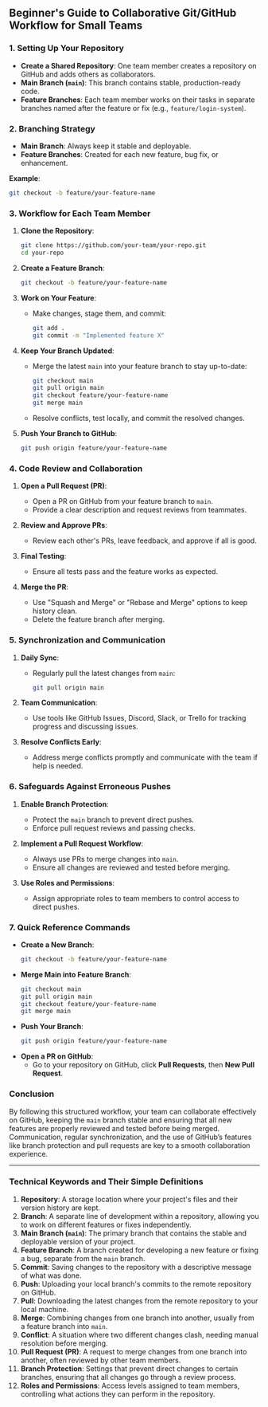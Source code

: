 ## **Beginner's Guide to Collaborative Git/GitHub Workflow for Small Teams**

### **1. Setting Up Your Repository**

- **Create a Shared Repository**: One team member creates a repository on GitHub and adds others as collaborators.
- **Main Branch (`main`)**: This branch contains stable, production-ready code.
- **Feature Branches**: Each team member works on their tasks in separate branches named after the feature or fix (e.g., `feature/login-system`).

### **2. Branching Strategy**

- **Main Branch**: Always keep it stable and deployable.
- **Feature Branches**: Created for each new feature, bug fix, or enhancement.

**Example**:
```bash
git checkout -b feature/your-feature-name
```

### **3. Workflow for Each Team Member**

1. **Clone the Repository**:
   ```bash
   git clone https://github.com/your-team/your-repo.git
   cd your-repo
   ```

2. **Create a Feature Branch**:
   ```bash
   git checkout -b feature/your-feature-name
   ```

3. **Work on Your Feature**:
   - Make changes, stage them, and commit:
     ```bash
     git add .
     git commit -m "Implemented feature X"
     ```

4. **Keep Your Branch Updated**:
   - Merge the latest `main` into your feature branch to stay up-to-date:
     ```bash
     git checkout main
     git pull origin main
     git checkout feature/your-feature-name
     git merge main
     ```
   - Resolve conflicts, test locally, and commit the resolved changes.

5. **Push Your Branch to GitHub**:
   ```bash
   git push origin feature/your-feature-name
   ```

### **4. Code Review and Collaboration**

1. **Open a Pull Request (PR)**:
   - Open a PR on GitHub from your feature branch to `main`.
   - Provide a clear description and request reviews from teammates.

2. **Review and Approve PRs**:
   - Review each other's PRs, leave feedback, and approve if all is good.

3. **Final Testing**:
   - Ensure all tests pass and the feature works as expected.

4. **Merge the PR**:
   - Use "Squash and Merge" or "Rebase and Merge" options to keep history clean.
   - Delete the feature branch after merging.

### **5. Synchronization and Communication**

1. **Daily Sync**:
   - Regularly pull the latest changes from `main`:
     ```bash
     git pull origin main
     ```

2. **Team Communication**:
   - Use tools like GitHub Issues, Discord, Slack, or Trello for tracking progress and discussing issues.

3. **Resolve Conflicts Early**:
   - Address merge conflicts promptly and communicate with the team if help is needed.

### **6. Safeguards Against Erroneous Pushes**

1. **Enable Branch Protection**:
   - Protect the `main` branch to prevent direct pushes.
   - Enforce pull request reviews and passing checks.

2. **Implement a Pull Request Workflow**:
   - Always use PRs to merge changes into `main`.
   - Ensure all changes are reviewed and tested before merging.

3. **Use Roles and Permissions**:
   - Assign appropriate roles to team members to control access to direct pushes.

### **7. Quick Reference Commands**

- **Create a New Branch**:
  ```bash
  git checkout -b feature/your-feature-name
  ```
- **Merge Main into Feature Branch**:
  ```bash
  git checkout main
  git pull origin main
  git checkout feature/your-feature-name
  git merge main
  ```
- **Push Your Branch**:
  ```bash
  git push origin feature/your-feature-name
  ```
- **Open a PR on GitHub**: 
  - Go to your repository on GitHub, click **Pull Requests**, then **New Pull Request**.

### **Conclusion**

By following this structured workflow, your team can collaborate effectively on GitHub, keeping the `main` branch stable and ensuring that all new features are properly reviewed and tested before being merged. Communication, regular synchronization, and the use of GitHub’s features like branch protection and pull requests are key to a smooth collaboration experience.

***

### **Technical Keywords and Their Simple Definitions**

1. **Repository**: A storage location where your project's files and their version history are kept.
2. **Branch**: A separate line of development within a repository, allowing you to work on different features or fixes independently.
3. **Main Branch (`main`)**: The primary branch that contains the stable and deployable version of your project.
4. **Feature Branch**: A branch created for developing a new feature or fixing a bug, separate from the `main` branch.
5. **Commit**: Saving changes to the repository with a descriptive message of what was done.
6. **Push**: Uploading your local branch's commits to the remote repository on GitHub.
7. **Pull**: Downloading the latest changes from the remote repository to your local machine.
8. **Merge**: Combining changes from one branch into another, usually from a feature branch into `main`.
9. **Conflict**: A situation where two different changes clash, needing manual resolution before merging.
10. **Pull Request (PR)**: A request to merge changes from one branch into another, often reviewed by other team members.
11. **Branch Protection**: Settings that prevent direct changes to certain branches, ensuring that all changes go through a review process.
12. **Roles and Permissions**: Access levels assigned to team members, controlling what actions they can perform in the repository.
